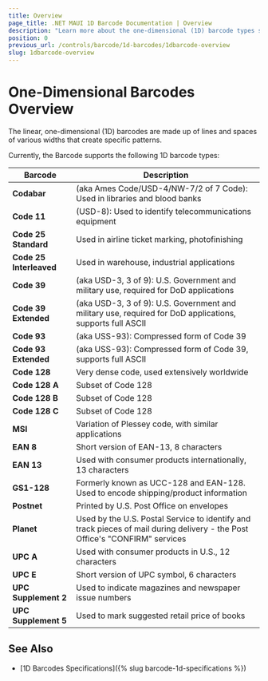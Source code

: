 ```yaml
---
title: Overview
page_title: .NET MAUI 1D Barcode Documentation | Overview
description: "Learn more about the one-dimensional (1D) barcode types supported by the Telerik UI for MAUI Barcode."
position: 0
previous_url: /controls/barcode/1d-barcodes/1dbarcode-overview
slug: 1dbarcode-overview
---
```


# One-Dimensional Barcodes Overview

The linear, one-dimensional (1D) barcodes are made up of lines and spaces of various widths that create specific patterns.

Currently, the Barcode supports the following 1D barcode types:

|Barcode|Description|
|----|----|
|**Codabar**|(aka Ames Code/USD-4/NW-7/2 of 7 Code): Used in libraries and blood banks|
|**Code 11**|(USD-8): Used to identify telecommunications equipment|
|**Code 25 Standard**|Used in airline ticket marking, photofinishing|
|**Code 25 Interleaved**|Used in warehouse, industrial applications|
|**Code 39**|(aka USD-3, 3 of 9): U.S. Government and military use, required for DoD applications|
|**Code 39 Extended**|(aka USD-3, 3 of 9): U.S. Government and military use, required for DoD applications, supports full ASCII|
|**Code 93**|(aka USS-93): Compressed form of Code 39|
|**Code 93 Extended**|(aka USS-93): Compressed form of Code 39, supports full ASCII|
|**Code 128**|Very dense code, used extensively worldwide|
|**Code 128 A**|Subset of Code 128 |
|**Code 128 B**|Subset of Code 128  |
|**Code 128 C**|Subset of Code 128  |
|**MSI**|Variation of Plessey code, with similar applications|
|**EAN 8**|Short version of EAN-13, 8 characters|
|**EAN 13**|Used with consumer products internationally, 13 characters|
|**GS1-128**|Formerly known as UCC-128 and EAN-128. Used to encode shipping/product information  |
|**Postnet**|Printed by U.S. Post Office on envelopes|
|**Planet**|Used by the U.S. Postal Service to identify and track pieces of mail during delivery - the Post Office's "CONFIRM" services|
|**UPC A**|Used with consumer products in U.S., 12 characters|
|**UPC E**|Short version of UPC symbol, 6 characters|
|**UPC Supplement 2**|Used to indicate magazines and newspaper issue numbers|
|**UPC Supplement 5**|Used to mark suggested retail price of books|

## See Also

* [1D Barcodes Specifications]({% slug barcode-1d-specifications %})
